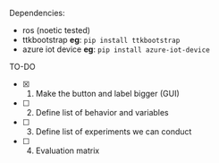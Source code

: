 Dependencies:
- ros (noetic tested)
- ttkbootstrap
**eg**: `pip install ttkbootstrap`
- azure iot device
**eg**: `pip install azure-iot-device`

TO-DO
- [x] 1. Make the button and label bigger (GUI) 
- [ ] 2. Define list of behavior and variables
- [ ] 3. Define list of experiments we can conduct
- [ ] 4. Evaluation matrix
